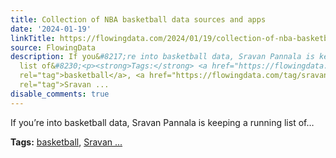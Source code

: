 ```yaml
---
title: Collection of NBA basketball data sources and apps
date: '2024-01-19'
linkTitle: https://flowingdata.com/2024/01/19/collection-of-nba-basketball-data-sources-and-apps/
source: FlowingData
description: If you&#8217;re into basketball data, Sravan Pannala is keeping a running
  list of&#8230;<p><strong>Tags:</strong> <a href="https://flowingdata.com/tag/basketball/"
  rel="tag">basketball</a>, <a href="https://flowingdata.com/tag/sravan-pannala/"
  rel="tag">Sravan ...
disable_comments: true
---
```

If you&#8217;re into basketball data, Sravan Pannala is keeping a running list of&#8230;<p><strong>Tags:</strong> <a href="https://flowingdata.com/tag/basketball/" rel="tag">basketball</a>, <a href="https://flowingdata.com/tag/sravan-pannala/" rel="tag">Sravan ...